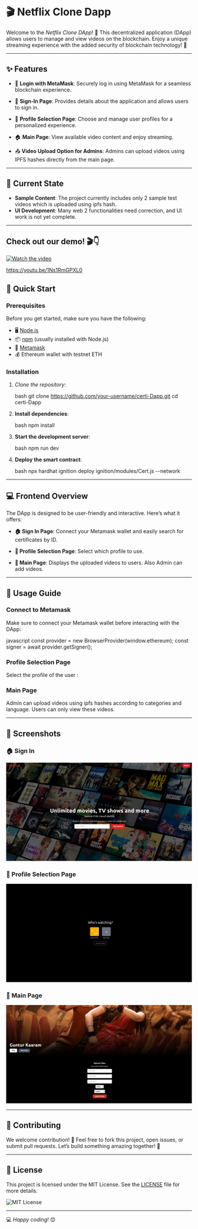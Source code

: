 # 🎬 Netflix Clone Dapp

Welcome to the *Netflix Clone DApp*! 🌟 This decentralized application (DApp) allows users to manage and view videos on the blockchain. Enjoy a unique streaming experience with the added security of blockchain technology! 🚀

---

## ✨ Features

- 🔐 **Login with MetaMask**: Securely log in using MetaMask for a seamless blockchain experience.
  
- 📝 **Sign-In Page**: Provides details about the application and allows users to sign in.
  
- 👤 **Profile Selection Page**: Choose and manage user profiles for a personalized experience.
  
- 🏠 **Main Page**: View available video content and enjoy streaming.
  
- 📤 **Video Upload Option for Admins**: Admins can upload videos using IPFS hashes directly from the main page.

---

## 🚀 Current State

- **Sample Content**: The project currently includes only 2 sample test videos which is uploaded using ipfs hash.
- **UI Development**: Many web 2 functionalities need correction, and UI work is not yet complete.

---
## Check out our demo! 🎬👇

[![Watch the video](https://img.youtube.com/vi/1Ns1RmGPXL0/maxresdefault.jpg)](https://www.youtube.com/watch?v=1Ns1RmGPXL0)

https://youtu.be/1Ns1RmGPXL0


## 🚀 Quick Start

### Prerequisites

Before you get started, make sure you have the following:

- 🖥 [Node.js](https://nodejs.org/)
- 📦 [npm](https://www.npmjs.com/) (usually installed with Node.js)
- 🔐 [Metamask](https://metamask.io/)
- 💰 Ethereum wallet with testnet ETH

### Installation

1. *Clone the repository*:

   bash
   git clone https://github.com/your-username/certi-Dapp.git
   cd certi-Dapp

2. **Install dependencies**:

   bash
   npm install
   

3. **Start the development server**:

   bash
   npm run dev
   

4. **Deploy the smart contract**:

   bash
   npx hardhat ignition deploy ignition/modules/Cert.js --network <network-name>
   

---

## 💻 Frontend Overview

The DApp is designed to be user-friendly and interactive. Here’s what it offers:

- **🏠 Sign In Page**: Connect your Metamask wallet and easily search for certificates by ID.
  
- **📝 Profile Selection Page**: Select which profile to use.
  
- **📜 Main Page**: Displays the uploaded videos to users. Also Admin can add videos.

---

## 🎯 Usage Guide

### Connect to Metamask

Make sure to connect your Metamask wallet before interacting with the DApp:

javascript
const provider = new BrowserProvider(window.ethereum);
const signer = await provider.getSigner();


### Profile Selection Page

Select the profile of the user :


### Main Page 

Admin can upload videos using ipfs hashes according to categories and language. Users can only view these videos.

---

## 🎨 Screenshots

### 🏠 Sign In
![Home Page](https://github.com/AshishS2407/Netflix-Clone-Dapp/blob/main/Sign.png)

### 📝 Profile Selection Page
![Issue Certificate Page](https://github.com/AshishS2407/Netflix-Clone-Dapp/blob/main/Profile.png)

### 📜 Main Page
![Certificate Display](https://github.com/AshishS2407/Netflix-Clone-Dapp/blob/main/Main.png)


---

## 🤝 Contributing

We welcome contribution! 🙌 Feel free to fork this project, open issues, or submit pull requests. Let’s build something amazing together! 🚀

---

## 📝 License

This project is licensed under the MIT License. See the [LICENSE](LICENSE) file for more details.

![MIT License](https://img.shields.io/badge/License-MIT-blue.svg)

---

💻 *Happy coding!* 😊

